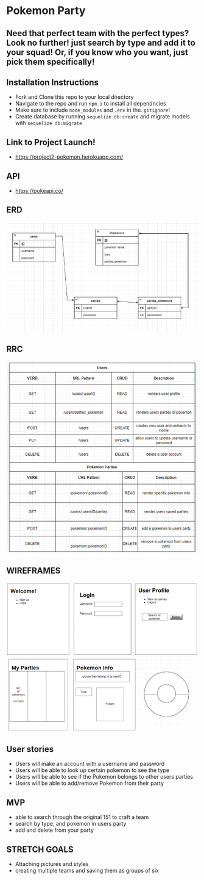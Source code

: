 # Pokemon Party
## Need that perfect team with the perfect types? Look no further! just search by type and add it to your squad! Or, if you know who you want, just pick them specifically!

## Installation Instructions
* Fork and Clone this repo to your local directory
* Navigate to the repo and run `npm i` to install all dependncies
* Make sure to include `node_modules` and `.env` in the. `gitignore`!
* Create database by running `sequelize db:create` and migrate models with `sequelize db:migrate`

## Link to Project Launch!
* https://project2-pokemon.herokuapp.com/


## API
* https://pokeapi.co/

## ERD

![ERD](./images/project-2-ERD.PNG)

## RRC

![RRC](./images/project-2-rrd.PNG)


## WIREFRAMES

![wireframe](./images/project-2-wireframe.PNG)

## User stories
* Users will make an account with a username and password
* Users will be able to look up certain pokemon to see the type
* Users will be able to see if the Pokemon belongs to other users parties
* Users will be able to add/remove Pokemon from their party



## MVP
* able to search through the original 151 to craft a team
* search by type, and pokemon in users party
* add and delete from your party

## STRETCH GOALS
* Attaching pictures and styles
* creating multiple teams and saving them as groups of six